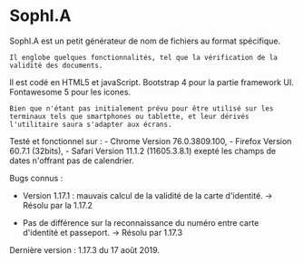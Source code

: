 # SophI.A
SophI.A est un petit générateur de nom de fichiers au format spécifique.

    Il englobe quelques fonctionnalités, tel que la vérification de la validité des documents.

Il est codé en HTML5 et javaScript. Bootstrap 4 pour la partie framework UI. Fontawesome 5 pour les icones.

    Bien que n'étant pas initialement prévu pour être utilisé sur les terminaux tels que smartphones ou tablette, et leur dérivés l'utilitaire saura s'adapter aux écrans.

Testé et fonctionnel sur :
    - Chrome Version 76.0.3809.100,
    - Firefox Version 60.7.1 (32bits),
    - Safari Version 11.1.2 (11605.3.8.1) exepté les champs de dates n'offrant pas de calendrier. 

Bugs connus :
-   Version 1.17.1 : mauvais calcul de la validité de la carte d'identité.
    -> Résolu par la 1.17.2

- Pas de différence sur la reconnaissance du numéro entre carte d'identité et passeport.
    -> Résolu par 1.17.3


Dernière version : 1.17.3 du 17 août 2019.

